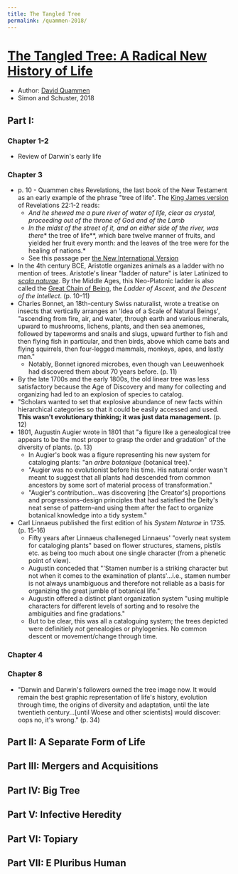 ```yaml
---
title: The Tangled Tree
permalink: /quammen-2018/
---
```


# [The Tangled Tree: A Radical New History of Life](https://www.simonandschuster.com/books/The-Tangled-Tree/David-Quammen/9781476776637) 
* Author: [David Quammen](https://en.wikipedia.org/wiki/David_Quammen)
* Simon and Schuster, 2018

## Part I:
### Chapter 1-2
* Review of Darwin's early life

### Chapter 3
* p. 10 - Quammen cites Revelations, the last book of the New Testament as an early example of the phrase "tree of life".  The [King James version](https://www.youtube.com/watch?v=x5c2iRHlAHA) of Revelations 22:1-2 reads: 
	* *And he shewed me a pure river of water of life, clear as crystal, proceeding out of the throne of God and of the Lamb*
	* *In the midst of the street of it, and on either side of the river, was there** the tree of life**, which bare twelve manner of fruits, and yielded her fruit every month: and the leaves of the tree were for the healing of nations.*
	* See this passage per [the New International Version](https://www.biblegateway.com/passage/?search=Revelation%2022&version=NIV)
* In the 4th century BCE, Aristotle organizes animals as a ladder with no mention of trees. Aristotle's linear "ladder of nature" is later Latinized to [*scala naturae*](https://sites.google.com/site/aristotlethebiologist/aristotle-s-biology/great-chain-of-being). By the Middle Ages, this Neo-Platonic ladder is also called the [Great Chain of Being](https://en.wikipedia.org/wiki/Great_chain_of_being), the *Ladder of Ascent*, and *the Descent of the Intellect*. (p. 10-11)
* Charles Bonnet, an 18th-century Swiss naturalist, wrote a treatise on insects that vertically arranges an 'Idea of a Scale of Natural Beings', "ascending from fire, air, and water, through earth and various minerals, upward to mushrooms, lichens, plants, and then sea anemones, followed by tapeworms and snails and slugs, upward further to fish and then flying fish in particular, and then birds, above which came bats and flying squirrels, then four-legged mammals, monkeys, apes, and lastly man."
	* Notably, Bonnet ignored microbes, even though van Leeuwenhoek had discovered them about 70 years before. (p. 11)
* By the late 1700s and the early 1800s, the old linear tree was less satisfactory because the Age of Discovery and many for collecting and organizing had led to an explosion of species to catalog. 
* "Scholars wanted to set that explosive abundance of new facts within hierarchical categories so that it could be easily accessed and used. **This wasn't evolutionary thinking; it was just data management.** (p. 12)
* 1801, Augustin Augier wrote in 1801 that "a figure like a genealogical tree appears to be the most proper to grasp the order and gradation" of the diversity of plants. (p. 13)
	* In Augier's book was a figure representing his new system for cataloging plants: "an *arbre botanique* (botanical tree)."
	* "Augier was no evolutionist before his time. His natural order wasn't meant to suggest that all plants had descended from common ancestors by some sort of material process of transformation."
	* "Augier's contribution...was discovering [the Creator's] proportions and progressions–design principles that had satisfied the Deity's neat sense of pattern–and using them after the fact to organize botanical knowledge into a tidy system."
* Carl Linnaeus published the first edition of his *System Naturae* in 1735. (p. 15-16)
	* Fifty years after Linnaeus challeneged Linnaeus' "overly neat system for cataloging plants" based on flower structures, stamens, pistils etc. as being too much about one single character (from a phenetic point of view).
	* Augustin conceded that "'Stamen number is a striking character but not when it comes to the examination of plants'...i.e., stamen number is not always unambiguous and therefore not reliable as a basis for organizing the great jumble of botanical life."
	* Augustin offered a distinct plant organization system "using multiple characters for different levels of sorting and to resolve the ambiguities and fine gradations."
	* But to be clear, this was all a cataloguing system; the trees depicted were definitiely *not* genealogies or phylogenies. No common descent or movement/change through time.

### Chapter 4

### Chapter 8
* "Darwin and Darwin's followers owned the tree image now. It would remain the best graphic representation of life's history, evolution through time, the origins of diversity and adaptation, until the late twentieth century...[until Woese and other scientists] would discover: oops no, it's wrong." (p. 34)


## Part II: A Separate Form of Life
## Part III: Mergers and Acquisitions
## Part IV: Big Tree
## Part V: Infective Heredity
## Part VI: Topiary
## Part VII: E Pluribus Human
